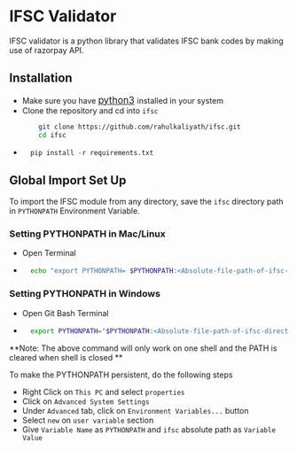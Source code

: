 # IFSC Validator

IFSC validator is a python library that validates IFSC bank codes by making use of razorpay API.

## Installation

* Make sure you have <span style="font-size:larger;">[python3](https://www.python.org/downloads/) </span> installed in your system
* Clone the repository and cd into `ifsc`
    ``` bash 
        git clone https://github.com/rahulkaliyath/ifsc.git
        cd ifsc 
     ```
* ``` python
    pip install -r requirements.txt
    ```

## Global Import Set Up

To import the IFSC module from any directory, save the `ifsc` directory path in `PYTHONPATH` Environment Variable.

### Setting PYTHONPATH in Mac/Linux

* Open Terminal
* ```bash
    echo "export PYTHONPATH= $PYTHONPATH:<Absolute-file-path-of-ifsc-directory>" >> ~/.bash_profile
    ```

### Setting PYTHONPATH in Windows

* Open Git Bash Terminal
* ```bash
    export PYTHONPATH="$PYTHONPATH:<Absolute-file-path-of-ifsc-directory>"
    ```

**Note: The above command will only work on one shell and the PATH is cleared when shell is closed ** 

To make the PYTHONPATH persistent, do the following steps

* Right Click on `This PC` and select `properties`
* Click on `Advanced System Settings`
* Under `Advanced` tab, click on `Environment Variables...` button
* Select `new` on `user variable` section
* Give `Variable Name` as `PYTHONPATH` and `ifsc` absolute path as `Variable Value`
